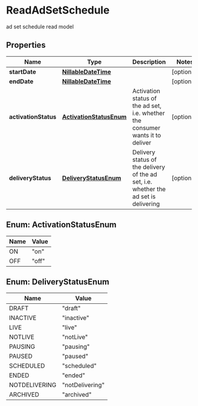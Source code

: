 

# ReadAdSetSchedule

ad set schedule read model

## Properties

| Name | Type | Description | Notes |
|------------ | ------------- | ------------- | -------------|
|**startDate** | [**NillableDateTime**](NillableDateTime.md) |  |  [optional] |
|**endDate** | [**NillableDateTime**](NillableDateTime.md) |  |  [optional] |
|**activationStatus** | [**ActivationStatusEnum**](#ActivationStatusEnum) | Activation status of the ad set, i.e. whether the consumer wants it to deliver |  [optional] |
|**deliveryStatus** | [**DeliveryStatusEnum**](#DeliveryStatusEnum) | Delivery status of the delivery of the ad set, i.e. whether the ad set is delivering |  [optional] |



## Enum: ActivationStatusEnum

| Name | Value |
|---- | -----|
| ON | &quot;on&quot; |
| OFF | &quot;off&quot; |



## Enum: DeliveryStatusEnum

| Name | Value |
|---- | -----|
| DRAFT | &quot;draft&quot; |
| INACTIVE | &quot;inactive&quot; |
| LIVE | &quot;live&quot; |
| NOTLIVE | &quot;notLive&quot; |
| PAUSING | &quot;pausing&quot; |
| PAUSED | &quot;paused&quot; |
| SCHEDULED | &quot;scheduled&quot; |
| ENDED | &quot;ended&quot; |
| NOTDELIVERING | &quot;notDelivering&quot; |
| ARCHIVED | &quot;archived&quot; |



